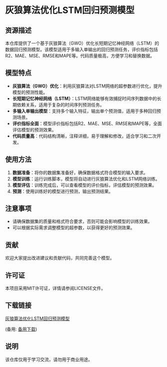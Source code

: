 # 灰狼算法优化LSTM回归预测模型

## 资源描述

本仓库提供了一个基于灰狼算法（GWO）优化长短期记忆神经网络（LSTM）的数据回归预测模型。该模型适用于多输入单输出的回归预测任务，评价指标包括R2、MAE、MSE、RMSE和MAPE等。代码质量极高，方便学习和替换数据。

## 模型特点

- **灰狼算法（GWO）优化**：利用灰狼算法对LSTM网络的超参数进行优化，提升模型的预测性能。
- **长短期记忆神经网络（LSTM）**：LSTM网络能够有效捕捉时间序列数据中的长期依赖关系，适用于复杂的时间序列预测任务。
- **多输入单输出模型**：支持多个输入特征，输出单个预测值，适用于多种回归预测场景。
- **评价指标全面**：模型评价指标包括R2、MAE、MSE、RMSE和MAPE等，全面评估模型的预测效果。
- **代码质量高**：代码结构清晰，注释详细，易于理解和修改，适合学习和二次开发。

## 使用方法

1. **数据准备**：将你的数据集准备好，确保数据格式符合模型的输入要求。
2. **模型训练**：运行训练脚本，模型将自动进行灰狼算法优化和LSTM网络训练。
3. **模型评估**：训练完成后，可以查看模型的评价指标，评估模型的预测效果。
4. **预测**：使用训练好的模型进行预测，输出预测结果。

## 注意事项

- 请确保数据集的质量和格式符合要求，否则可能会影响模型的训练效果。
- 可以根据实际需求调整模型的超参数，以获得更好的预测效果。

## 贡献

欢迎大家提出改进建议和贡献代码，共同完善这个模型。

## 许可证

本项目采用MIT许可证，详情请参阅LICENSE文件。

## 下载链接
[灰狼算法优化LSTM回归预测模型](https://pan.quark.cn/s/e9ad2f65daa2) 

(备用: [备用下载](https://pan.baidu.com/s/1DN3h96B-Np534DG1ZN5UGg?pwd=1234))

## 说明

该仓库仅用于学习交流，请勿用于商业用途。
